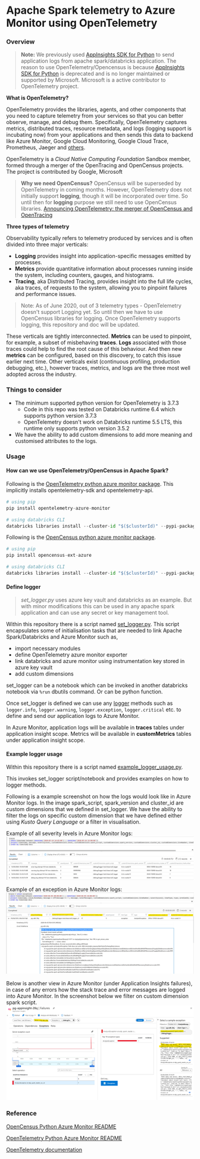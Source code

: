 # Apache Spark telemetry to Azure Monitor using OpenTelemetry

### **Overview**

> **Note:** We previously used [AppInsights SDK for Python](https://github.com/microsoft/ApplicationInsights-Python) to send application logs from apache spark/databricks application. The reason to use OpenTelemetry/Opencensus is because [AppInsights SDK for Python](https://github.com/microsoft/ApplicationInsights-Python) is deprecated and is no longer maintained or supported by Microsoft. Microsoft is a active contributor to OpenTelemetry project.

**What is OpenTelemetry?**

OpenTelemetry provides the libraries, agents, and other components that you need to capture telemetry from your services so that you can better observe, manage, and debug them. Specifically, OpenTelemetry captures metrics, distributed traces, resource metadata, and logs (logging support is incubating now) from your applications and then sends this data to backend like Azure Monitor, Google Cloud Monitoring, Google Cloud Trace, Prometheus, Jaeger and [others](https://opentelemetry.io/registry/?s=exporter).

OpenTelemetry is a *Cloud Native Computing Foundation* Sandbox member, formed through a merger of the OpenTracing and OpenCensus projects. The project is contributed by Google, Microsoft

> **Why we need OpenCensus?** OpenCensus will be superseded by OpenTelemetry in coming months. However, OpenTelemetry does not initially support **logging**, though it will be incorporated over time. So until then for **logging** purpose we still need to use OpenCensus libraries. [Announcing OpenTelemetry: the merger of OpenCensus and OpenTracing](https://cloudblogs.microsoft.com/opensource/2019/05/23/announcing-opentelemetry-cncf-merged-opencensus-opentracing/)


**Three types of telemetry**

Observability typically refers to telemetry produced by services and is often divided into three major verticals:

* **Logging** provides insight into application-specific messages emitted by processes.
* **Metrics** provide quantitative information about processes running inside the system, including counters, gauges, and histograms.
* **Tracing**, aka Distributed Tracing, provides insight into the full life cycles, aka traces, of requests to the system, allowing you to pinpoint failures and performance issues.

> Note: As of June 2020, out of 3 telemetry types - OpenTelemetry doesn't support Logging yet. So until then we have to use OpenCensus libraries for logging. Once OpenTelemetry supports logging, this repository and doc will be updated.

These verticals are tightly interconnected. **Metrics** can be used to pinpoint, for example, a subset of misbehaving **traces**. **Logs** associated with those traces could help to find the root cause of this behaviour. And then new **metrics** can be configured, based on this discovery, to catch this issue earlier next time. Other verticals exist (continuous profiling, production debugging, etc.), however traces, metrics, and logs are the three most well adopted across the industry.

### **Things to consider**

- The minimum supported python version for OpenTelemetry is 3.7.3	
    - Code in this repo was tested on Databricks runtime 6.4 which supports python version 3.7.3
    - OpenTelemetry doesn't work on Databricks runtime 5.5 LTS, this runtime only supports python version 3.5.2	
- We have the ability to add custom dimensions to add more meaning and customised attributes to the logs.

### **Usage**

#### **How can we use OpenTelemetry/OpenCensus in Apache Spark?**

Following is the [OpenTelemetry python azure monitor package](https://pypi.org/project/opentelemetry-azure-monitor/). This implicitly installs opentelemetry-sdk and opentelemetry-api.

````python
# using pip
pip install opentelemetry-azure-monitor
````
````python
# using databricks CLI
databricks libraries install --cluster-id "$($clusterId)" --pypi-package "opentelemetry-azure-monitor"
````

Following is the [OpenCensus python azure monitor package](https://pypi.org/project/opencensus-ext-azure/).
````python
# using pip
pip install opencensus-ext-azure
````
````python
# using databricks CLI
databricks libraries install --cluster-id "$($clusterId)" --pypi-package "opencensus-ext-azure"
````

#### **Define logger**
> *set_logger.py* uses azure key vault and databricks as an example. But with minor modifications this can be used in any apache spark application and can use any secret or key management tool.

Within this repository there is a script named [set_logger.py](src/set_logger.py). This script encapsulates some of initialisation tasks that are needed to link Apache Spark/Databricks and Azure Monitor such as,
- import necessary modules
- define OpenTelemetry azure monitor exporter
- link databricks and azure monitor using instrumentation key stored in azure key vault
- add custom dimensions

set_logger can be a notebook which can be invoked in another databricks notebook via `%run` dbutils command. Or can be python function.

Once set_logger is defined we can use any [logger](https://docs.python.org/3.7/library/logging.html#logging.Logger) methods such as `logger.info`, `logger.warning`, `logger.exception`, `logger.critical` etc. to define and send our application logs to Azure Monitor.

In Azure Monitor, application logs will be available in **traces** tables under application insight scope.
Metrics will be available in **customMetrics** tables under application insight scope.

#### **Example logger usage**
Within this repository there is a script named [example_logger_usage.py](src/example_logger_usage.py).

This invokes set_logger script/notebook and provides examples on how to logger methods.

Following is a example screenshot on how the logs would look like in Azure Monitor logs.
In the image spark_script, spark_version and cluster_id are custom dimensions that we defined in set_logger. We have the ability to filter the logs on specific custom dimension that we have defined either using *Kusto Query Language* or a filter in visualisation.

Example of all severity levels in Azure Monitor logs:
![](img/screenshot_azure_monitor_log_databricks.png)

Example of an exception in Azure Monitor logs:
![](img/screenshot_azure_monitor_log_exception.png)

Below is another view in Azure Monitor (under Application Insights failures), in case of any errors how the stack trace and error messages are logged into Azure Monitor. In the screenshot below we filter on custom dimension spark script.
![](img/screenshot_azure_monitor_appinsight_failures.png)

### **Reference**

[OpenCensus Python Azure Monitor README]( https://github.com/census-instrumentation/opencensus-python/tree/master/contrib/opencensus-ext-azure )

[OpenTelemetry Python Azure Monitor README](https://github.com/microsoft/opentelemetry-azure-monitor-python)

[OpenTelemetry documentation](https://opentelemetry.io/docs/)